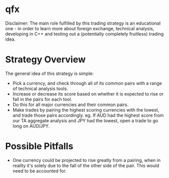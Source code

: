 # qfx

Disclaimer: The main role fulfilled by this trading strategy is an educational one - in order to learn more about foreign exchange, technical analysis, developing in C++ and testing out a (potentially completely fruitless) trading idea.

# Strategy Overview

The general idea of this strategy is simple:
- Pick a currency, and check through all of its common pairs with a range of technical analysis tools.
- Increase or decrease its score based on whether it is expected to rise or fall in the pairs for each tool.
- Do this for all major currencies and their common pairs.
- Make trades by pairing the highest scoring currencies with the lowest, and trade those pairs accordingly. eg. If AUD had the highest score from our TA aggregate analysis and JPY had the lowest, open a trade to go long on AUD/JPY.

# Possible Pitfalls

- One currency could be projected to rise greatly from a pairing, when in reality it's solely due to the fall of the other side of the pair. This would need to be accounted for.
